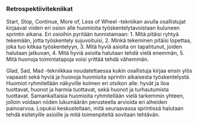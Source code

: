 ### Retrospektiivitekniikat

Start, Stop, Continue, More of, Less of Wheel -tekniikan avulla osallistujat kirjaavat viiden eri osion alle huomioita työskentelytavoistaan kuluneen sprintin aikana. Eri osioihin pyritään tunnistamaan: 1. Mitä pitäisi ryhtyä tekemään, jotta työskentely sujuvoituisi, 2. Minkä tekeminen pitäisi lopettaa, joka tuo kitkaa työskentelyyn,  3. Mitä hyviä asioita on tapahtunut, joiden halutaan jatkuvan, 4. Mitä hyviä asioita halutaan tehdä vielä enemmän, 5. Mitä huonoja toimintatapoja voisi yrittää tehdä vähemmän. 

Glad, Sad, Mad -tekniikkaa noudatettaessa kukin osallistuja kirjaa ensin ylös vapaasti sekä hyviä ja huonoja huomioita sprintin aikaisesta työskentelystä. Huomiot ryhmitellään näkyville kolmen eri otsikon alle: hyvät ja iloa tuottavat, huonot ja harmia tuottavat, sekä huonot ja turhautumista tuottavat. Samankaltaisia huomioita ryhmitellään vielä tarkemmin yhteen, jolloin voidaan niiden lukumäärän perusteella arvioida eri aiheiden painoarvoa. Lopuksi keskustellaan, mitä seuraavassa sprintissä halutaan tehdä esitetyille asioille ja mitä toimenpiteitä sovitaan tehtävän.  